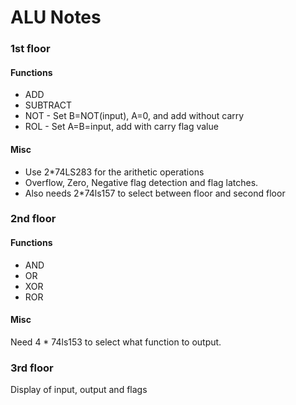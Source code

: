 # ALU Notes

### 1st floor
#### Functions
* ADD 
* SUBTRACT
* NOT - Set B=NOT(input), A=0, and add without carry
* ROL - Set A=B=input, add with carry flag value

#### Misc
* Use 2*74LS283 for the arithetic operations
* Overflow, Zero, Negative flag detection and flag latches.
* Also needs 2*74ls157 to select between floor and second floor

### 2nd floor
#### Functions
* AND
* OR
* XOR
* ROR

#### Misc
Need 4 * 74ls153 to select what function to output.

### 3rd floor
Display of input, output and flags